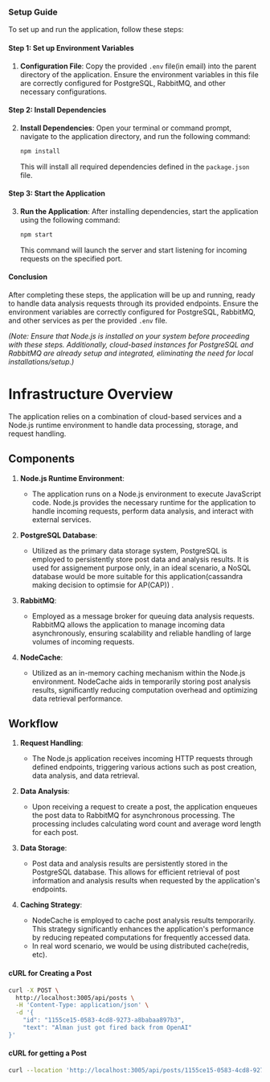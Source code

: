 ### Setup Guide

To set up and run the application, follow these steps:

#### Step 1: Set up Environment Variables

1. **Configuration File**: Copy the provided `.env` file(in email) into the parent directory of the application. Ensure
   the environment variables in this file are correctly configured for PostgreSQL, RabbitMQ, and other necessary
   configurations.

#### Step 2: Install Dependencies

2. **Install Dependencies**: Open your terminal or command prompt, navigate to the application directory, and run the
   following command:
    ```bash
    npm install
    ```
   This will install all required dependencies defined in the `package.json` file.

#### Step 3: Start the Application

3. **Run the Application**: After installing dependencies, start the application using the following command:
    ```bash
    npm start
    ```
   This command will launch the server and start listening for incoming requests on the specified port.

#### Conclusion

After completing these steps, the application will be up and running, ready to handle data analysis requests through its
provided endpoints. Ensure the environment variables are correctly configured for PostgreSQL, RabbitMQ, and other
services as per the provided `.env` file.

*(Note: Ensure that Node.js is installed on your system before proceeding with these steps. Additionally, cloud-based
instances for PostgreSQL and RabbitMQ are already setup and integrated, eliminating the need for local
installations/setup.)*

# Infrastructure Overview

The application relies on a combination of cloud-based services and a Node.js runtime environment to handle data
processing, storage, and request handling.

## Components

1. **Node.js Runtime Environment**:
    - The application runs on a Node.js environment to execute JavaScript code. Node.js provides the necessary runtime
      for the application to handle incoming requests, perform data analysis, and interact with external services.

2. **PostgreSQL Database**:
    - Utilized as the primary data storage system, PostgreSQL is employed to persistently store post data and analysis
      results. It is used for assignement purpose only, in an ideal scenario, a NoSQL database would be more suitable
      for this application(cassandra making decision to optimsie for AP(CAP)) .

3. **RabbitMQ**:
    - Employed as a message broker for queuing data analysis requests. RabbitMQ allows the application to manage
      incoming data asynchronously, ensuring scalability and reliable handling of large volumes of incoming requests.

4. **NodeCache**:
    - Utilized as an in-memory caching mechanism within the Node.js environment. NodeCache aids in temporarily storing
      post analysis results, significantly reducing computation overhead and optimizing data retrieval performance.

## Workflow

1. **Request Handling**:
    - The Node.js application receives incoming HTTP requests through defined endpoints, triggering various actions such
      as post creation, data analysis, and data retrieval.

2. **Data Analysis**:
    - Upon receiving a request to create a post, the application enqueues the post data to RabbitMQ for asynchronous
      processing. The processing includes calculating word count and average word length for each post.

3. **Data Storage**:
    - Post data and analysis results are persistently stored in the PostgreSQL database. This allows for efficient
      retrieval of post information and analysis results when requested by the application's endpoints.

4. **Caching Strategy**:
    - NodeCache is employed to cache post analysis results temporarily. This strategy significantly enhances the
      application's performance by reducing repeated computations for frequently accessed data.
    - In real word scenario, we would be using distributed cache(redis, etc).

#### cURL for Creating a Post

```bash
curl -X POST \
  http://localhost:3005/api/posts \
  -H 'Content-Type: application/json' \
  -d '{
    "id": "1155ce15-0583-4cd8-9273-a8babaa897b3",
    "text": "Alman just got fired back from OpenAI"
}'
```


#### cURL for getting a Post

```bash
curl --location 'http://localhost:3005/api/posts/1155ce15-0583-4cd8-9273-a8babaa897b2'

```


